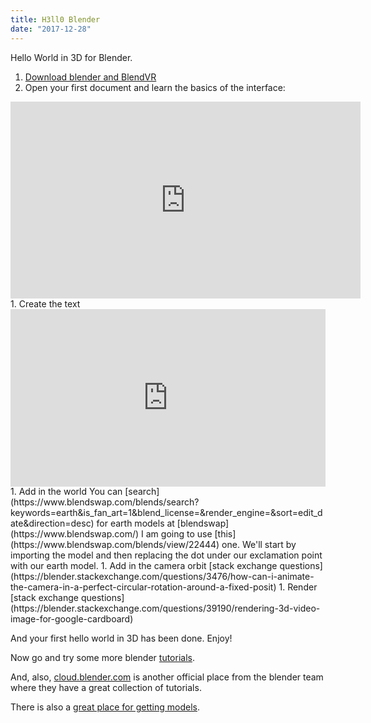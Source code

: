 ```yaml
---
title: H3ll0 Blender
date: "2017-12-28"
---
```


Hello World in 3D for Blender.

1. [Download blender and BlendVR](http://blender-vr-manual.readthedocs.io/installation/installation-manual.html)
1. Open your first document and learn the basics of the interface:
<iframe width="560" height="315"
src="https://www.youtube.com/embed/kes2qmijy7w" frameborder="0"
gesture="media" allow="encrypted-media" allowfullscreen></iframe>
1. Create the text
<div style="position:relative;height:0;padding-bottom:56.25%"><iframe
src="https://www.youtube.com/embed/74pUyg2LWro?ecver=2" width="640"
height="360" frameborder="0" gesture="media" allow="encrypted-media"
style="position:absolute;width:100%;height:100%;left:0"
allowfullscreen></iframe></div>
1. Add in the world
You can
[search](https://www.blendswap.com/blends/search?keywords=earth&is_fan_art=1&blend_license=&render_engine=&sort=edit_date&direction=desc)
for earth models at [blendswap](https://www.blendswap.com/)
I am going to use [this](https://www.blendswap.com/blends/view/22444)
one.  We'll start by importing the model and then replacing the dot
under our exclamation point with our earth model.
1. Add in the camera orbit
[stack exchange questions](https://blender.stackexchange.com/questions/3476/how-can-i-animate-the-camera-in-a-perfect-circular-rotation-around-a-fixed-posit)
1. Render
[stack exchange questions](https://blender.stackexchange.com/questions/39190/rendering-3d-video-image-for-google-cardboard)

And your first hello world in 3D has been done. Enjoy!

Now go and try some more blender [tutorials](https://www.blender.org/support/tutorials/).

And, also, [cloud.blender.com](https://cloud.blender.org/welcome) is
another official place from the blender team where they have a great collection
of tutorials.

There is also a [great place for getting models](https://www.blendswap.com/).
